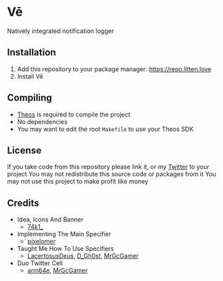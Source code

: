 # Vē
Natively integrated notification logger

## Installation
1. Add this repository to your package manager: https://repo.litten.love
2. Install Vē

## Compiling
  - [Theos](https://theos.dev/) is required to compile the project
  - No dependencies
  - You may want to edit the root `Makefile` to use your Theos SDK

## License
If you take code from this repository please link it, or my [Twitter](https://twitter.com/schneelittchen) to your project
You may not redistribute this source code or packages from it
You may not use this project to make profit like money

## Credits
  - Idea, Icons And Banner
    - [74k1_](https://twitter.com/74k1_)
  - Implementing The Main Specifier
    - [pixelomer](https://twitter.com/pixelomer)
  - Taught Me How To Use Specifiers
    - [LacertosusDeus](https://twitter.com/LacertosusDeus), [D_Gh0st](https://twitter.com/d_gh0st), [MrGcGamer](https://twitter.com/MrGcGamer)
  - Duo Twitter Cell
    - [arm64e](https://twitter.com/arm64e), [MrGcGamer](https://twitter.com/MrGcGamer)